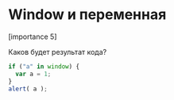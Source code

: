 # Window и переменная

[importance 5]

Каков будет результат кода?

```js
if ("a" in window) {
  var a = 1;
}
alert( a );
```

